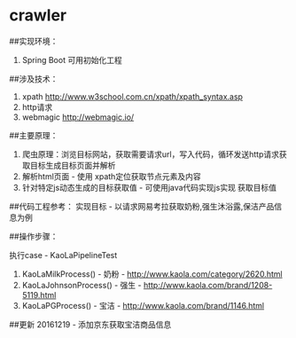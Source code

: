 # crawler


##实现环境：
1. Spring Boot 可用初始化工程

##涉及技术：
1. xpath http://www.w3school.com.cn/xpath/xpath_syntax.asp
2. http请求
3. webmagic   http://webmagic.io/

##主要原理：
1. 爬虫原理：浏览目标网站，获取需要请求url，写入代码，循环发送http请求获取目标生成目标页面并解析
2. 解析html页面 - 使用 xpath定位获取节点元素及内容
3. 针对特定js动态生成的目标获取值 - 可使用java代码实现js实现 获取目标值

##代码工程参考：
实现目标 - 以请求网易考拉获取奶粉,强生沐浴露,保洁产品信息为例

##操作步骤：

执行case - KaoLaPipelineTest
1. KaoLaMilkProcess() - 奶粉 - http://www.kaola.com/category/2620.html
2. KaoLaJohnsonProcess() - 强生 - http://www.kaola.com/brand/1208-5119.html
3. KaoLaPGProcess() - 宝洁 - http://www.kaola.com/brand/1146.html

##更新
20161219 - 添加京东获取宝洁商品信息
